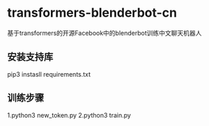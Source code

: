 # transformers-blenderbot-cn
基于transformers的开源Facebook中的blenderbot训练中文聊天机器人
## 安装支持库
pip3 instasll requirements.txt
## 训练步骤
1.python3 new_token.py
2.python3 train.py
